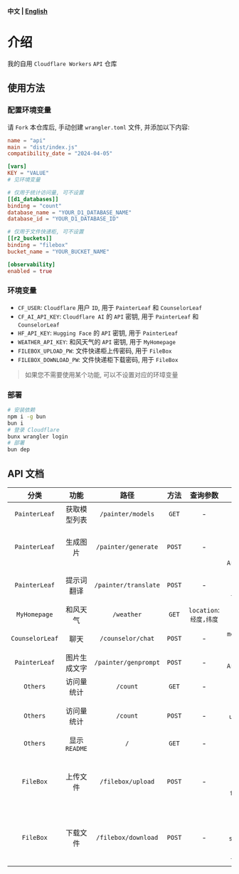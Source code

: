 **中文 | [English](README.md)**

# 介绍
我的自用 `Cloudflare Workers` `API` 仓库

## 使用方法
### 配置环境变量
请 `Fork` 本仓库后, 手动创建 `wrangler.toml` 文件, 并添加以下内容:

```toml
name = "api"
main = "dist/index.js"
compatibility_date = "2024-04-05"

[vars]
KEY = "VALUE"
# 见环境变量

# 仅用于统计访问量, 可不设置
[[d1_databases]]
binding = "count"
database_name = "YOUR_D1_DATABASE_NAME"
database_id = "YOUR_D1_DATABASE_ID"

# 仅用于文件快递柜, 可不设置
[[r2_buckets]]
binding = "filebox"
bucket_name = "YOUR_BUCKET_NAME"

[observability]
enabled = true
```

### 环境变量
- `CF_USER`: `Cloudflare` 用户 `ID`, 用于 `PainterLeaf` 和 `CounselorLeaf`
- `CF_AI_API_KEY`: `Cloudflare AI` 的 `API` 密钥, 用于 `PainterLeaf` 和 `CounselorLeaf`
- `HF_API_KEY`: `Hugging Face` 的 `API` 密钥, 用于 `PainterLeaf`
- `WEATHER_API_KEY`: 和风天气的 `API` 密钥, 用于 `MyHomepage`
- `FILEBOX_UPLOAD_PW`: 文件快递柜上传密码, 用于 `FileBox`
- `FILEBOX_DOWNLOAD_PW`: 文件快递柜下载密码, 用于 `FileBox`

> 如果您不需要使用某个功能, 可以不设置对应的环墇变量

### 部署
```bash
# 安装依赖
npm i -g bun
bun i
# 登录 Cloudflare
bunx wrangler login
# 部署
bun dep
```

## API 文档
| 分类 | 功能 | 路径 | 方法 | 查询参数 | 请求体 | 返回值 |
| :---: | :---: | :---: | :---: | :---: | :---: | :---: |
| `PainterLeaf` | 获取模型列表 | `/painter/models` | `GET` | - | - | `application/json` |
| `PainterLeaf` | 生成图片 | `/painter/generate` | `POST` | - | `prompt`: 提示词<br>`model`: 模型名称<br>如果图生图: `image: Array.from(uint8Array)` | `image/png` |
| `PainterLeaf` | 提示词翻译 | `/painter/translate` | `POST` | - | `text`: 文本<br>`source_lang`: 源语言<br>`target_lang`: 目标语言 | `application/json` |
| `MyHomepage` | 和风天气 | `/weather` | `GET` | `location`: `经度,纬度` | - | `application/json` |
| `CounselorLeaf` | 聊天 | `/counselor/chat` | `POST` | - | `messages`: 消息列表, 不含系统消息 | `application/json` |
| `PainterLeaf` | 图片生成文字 | `/painter/genprompt` | `POST` | - | `image: Array.from(uint8Array)` | `application/json` |
| `Others` | 访问量统计 | `/count` | `GET` | - | - | `text/javascript` |
| `Others` | 访问量统计 | `/count` | `POST` | - | `hostname`: 域名<br>`unique`: 是否统计为独立访客 | `application/json` |
| `Others` | 显示 `README` | `/` | `GET` | - | - | `text/html` |
| `FileBox` | 上传文件 | `/filebox/upload` | `POST` | - | `key`: 取件码<br>`filename`: 文件名<br>`password`: 上传密码<br>`file`: base64 编码的文件 | `application/json` |
| `FileBox` | 下载文件 | `/filebox/download` | `POST` | - | `key`: 取件码<br>`password`: 下载密码<br>`shouldDelete`: 是否删除文件<br>`filetype`: `file` 或 `text` | `application/json` |

